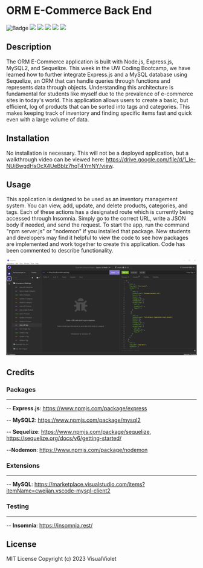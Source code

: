 # ORM E-Commerce Back End

![Badge](https://img.shields.io/badge/License-MIT-pink)
<img height=20 src="https://cdn.jsdelivr.net/gh/devicons/devicon/icons/javascript/javascript-original.svg" />
<img height=20 src="https://cdn.jsdelivr.net/gh/devicons/devicon/icons/nodejs/nodejs-original.svg" />
<img height=20 src="https://cdn.jsdelivr.net/gh/devicons/devicon/icons/mysql/mysql-original.svg" />
<img height=20 src="https://cdn.jsdelivr.net/gh/devicons/devicon/icons/express/express-original.svg" />
<img height=20 src="https://cdn.jsdelivr.net/gh/devicons/devicon/icons/sequelize/sequelize-original.svg" />

## Description

The ORM E-Commerce application is built with Node.js, Express.js, MySQL2, and Sequelize. This week in the UW Coding Bootcamp, we have learned how to further integrate Express.js and a MySQL database using Sequelize, an ORM that can handle queries through functions and represents data through objects. Understanding this architecture is fundamental for students like myself due to the prevalence of e-commerce sites in today's world. This application allows users to create a basic, but efficient, log of products that can be sorted into tags and categories. This makes keeping track of inventory and finding specific items fast and quick even with a large volume of data. 

## Installation

No installation is necessary. This will not be a deployed application, but a walkthrough video can be viewed here: https://drive.google.com/file/d/1_Ie-NUiBwgdHsOcX4UeBblz7hqT4YmNY/view.

## Usage

This application is designed to be used as an inventory management system. You can view, add, update, and delete products, categories, and tags. Each of these actions has a designated route which is currently being accessed through Insomnia. Simply go to the correct URL, write a JSON body if needed, and send the request. To start the app, run the command "npm server.js" or "nodemon" if you installed that package. New students and developers may find it helpful to view the code to see how packages are implemented and work together to create this application. Code has been commented to describe functionality.

![insomnia demo](https://github.com/VisualViolet/ORM-ecommerce-backend/blob/main/public/assets/images/eommerce-insomnia-demo.gif)

## Credits

### Packages
<hr>

-- **Express.js**: https://www.npmjs.com/package/express

-- **MySQL2**: https://www.npmjs.com/package/mysql2

-- **Sequelize**: https://www.npmjs.com/package/sequelize, https://sequelize.org/docs/v6/getting-started/

--**Nodemon**: https://www.npmjs.com/package/nodemon


### Extensions
<hr>

-- **MySQL**: https://marketplace.visualstudio.com/items?itemName=cweijan.vscode-mysql-client2


### Testing
<hr>

-- **Insomnia**: https://insomnia.rest/

## License

MIT License Copyright (c) 2023 VisualViolet
